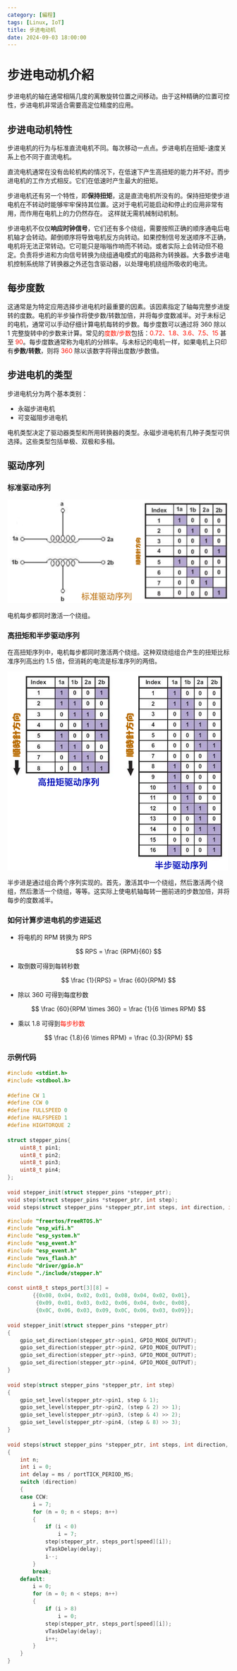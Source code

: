 ```yaml
---
category: [編程]
tags: [Linux, IoT]
title: 步进电动机
date: 2024-09-03 18:00:00
---
```

<style>
  table {
    width: 100%
    }
  td {
    vertical-align: center;
  }
  table.inputT{
    margin: 10px;
    width: auto;
    margin-left: auto;
    margin-right: auto;
    border: none;
  }
  input{
    text-align: center;
    padding: 0px 10px;
  }
  iframe{
    width: 100%;
    display: block;
    border-style:none;
  }
</style>

# 步进电动机介紹

步进电机的轴在通常相隔几度的离散旋转位置之间移动。由于这种精确的位置可控性，步进电机非常适合需要高定位精度的应用。

## 步进电动机特性

步进电机的行为与标准直流电机不同。每次移动一点点。步进电机在扭矩-速度关系上也不同于直流电机。

直流电机通常在没有齿轮机构的情况下，在低速下产生高扭矩的能力并不好。而步进电机的工作方式相反。它们在低速时产生最大的扭矩。

步进电机还有另一个特性，即**保持扭矩**，这是直流电机所没有的。保持扭矩使步进电机在不转动时能够牢牢保持其位置。这对于电机可能启动和停止的应用非常有用，而作用在电机上的力仍然存在。 这样就无需机械制动机制。

步进电机不仅仅**响应时钟信号**，它们还有多个绕组，需要按照正确的顺序通电后电机轴才会转动。颠倒顺序将导致电机反方向转动。如果控制信号发送顺序不正确，电机将无法正常转动。它可能只是嗡嗡作响而不转动。或者实际上会转动但不稳定。负责将步进和方向信号转换为绕组通电模式的电路称为转换器。大多数步进电机控制系统除了转换器之外还包含驱动器，以处理电机绕组所吸收的电流。

## 每步度数

这通常是为特定应用选择步进电机时最重要的因素。该因素指定了轴每完整步进旋转的度数。电机的半步操作将使步数/转数加倍，并将每步度数减半。对于未标记的电机，通常可以手动仔细计算电机每转的步数。每步度数可以通过将 360 除以 1 完整旋转中的步数来计算。常见的<font color="#FF1000">度数/步数</font>包括：<font color="#FF1000">0.72、1.8、3.6、7.5、15</font> 甚至 <font color="#FF1000">90</font>。每步度数通常称为电机的分辨率。与未标记的电机一样，如果电机上只印有**步数/转数**，则将 <font color="#FF1000">360</font> 除以该数字将得出度数/步数值。

## 步进电机的类型

步进电机分为两个基本类别：

- 永磁步进电机
- 可变磁阻步进电机

电机类型决定了驱动器类型和所用转换器的类型。永磁步进电机有几种子类型可供选择。这些类型包括单极、双极和多相。

## 驱动序列

### 标准驱动序列

![Alt ESP32pin](../assets/img/esp/steps1.png)

电机每步都同时激活一个绕组。

### **高扭矩**和**半步**驱动序列

在高扭矩序列中，电机每步都同时激活两个绕组。这种双绕组组合产生的扭矩比标准序列高出约 1.5 倍，但消耗的电流是标准序列的两倍。

![Alt ESP32pin](../assets/img/esp/steps2.png)

半步进是通过组合两个序列实现的。首先，激活其中一个绕组，然后激活两个绕组，然后激活一个绕组，等等。这实际上使电机轴每转一圈前进的步数加倍，并将每步的度数减半。


### 如何计算步进电机的步进延迟


- 将电机的 RPM 转换为 RPS 

$$ RPS = \frac {RPM}{60} $$
 
- 取倒数可得到每转秒数 

$$ \frac {1}{RPS} = \frac {60}{RPM} $$

- 除以 360 可得到每度秒数 

$$ \frac {60}{RPM \times 360} = \frac {1}{6 \times RPM} $$
- 乘以 1.8 可得到<font color="#FF1000">每步秒数</font>

$$ \frac {1.8}{6 \times RPM} = \frac {0.3}{RPM} $$

### 示例代码

```h
#include <stdint.h>
#include <stdbool.h>

#define CW 1
#define CCW 0
#define FULLSPEED 0
#define HALFSPEED 1
#define HIGHTORQUE 2

struct stepper_pins{
    uint8_t pin1;
    uint8_t pin2;
    uint8_t pin3;
    uint8_t pin4;
};

void stepper_init(struct stepper_pins *stepper_ptr);
void step(struct stepper_pins *stepper_ptr, int step);
void steps(struct stepper_pins *stepper_ptr,int steps, int direction, int speed, int ms);
```


```c
#include "freertos/FreeRTOS.h"
#include "esp_wifi.h"
#include "esp_system.h"
#include "esp_event.h"
#include "esp_event.h"
#include "nvs_flash.h"
#include "driver/gpio.h"
#include "./include/stepper.h"

const uint8_t steps_port[3][8] =
		{{0x08, 0x04, 0x02, 0x01, 0x08, 0x04, 0x02, 0x01},
		 {0x09, 0x01, 0x03, 0x02, 0x06, 0x04, 0x0c, 0x08},
		 {0x0C, 0x06, 0x03, 0x09, 0x0C, 0x06, 0x03, 0x09}};

void stepper_init(struct stepper_pins *stepper_ptr)
{
	gpio_set_direction(stepper_ptr->pin1, GPIO_MODE_OUTPUT);
	gpio_set_direction(stepper_ptr->pin2, GPIO_MODE_OUTPUT);
	gpio_set_direction(stepper_ptr->pin3, GPIO_MODE_OUTPUT);
	gpio_set_direction(stepper_ptr->pin4, GPIO_MODE_OUTPUT);
}

void step(struct stepper_pins *stepper_ptr, int step)
{
	gpio_set_level(stepper_ptr->pin1, step & 1);
	gpio_set_level(stepper_ptr->pin2, (step & 2) >> 1);
	gpio_set_level(stepper_ptr->pin3, (step & 4) >> 2);
	gpio_set_level(stepper_ptr->pin4, (step & 8) >> 3);
}

void steps(struct stepper_pins *stepper_ptr, int steps, int direction, int speed, int ms)
{
	int n;
	int i = 0;
	int delay = ms / portTICK_PERIOD_MS;
	switch (direction)
	{
	case CCW:
		i = 7;
		for (n = 0; n < steps; n++)
		{
			if (i < 0)
				i = 7;
			step(stepper_ptr, steps_port[speed][i]);
			vTaskDelay(delay);
			i--;
		}
		break;
	default:
		i = 0;
		for (n = 0; n < steps; n++)
		{
			if (i > 8)
				i = 0;
			step(stepper_ptr, steps_port[speed][i]);
			vTaskDelay(delay);
			i++;
		}
	}
}
```